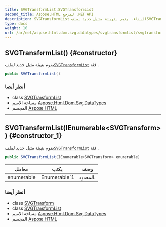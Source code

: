 ```yaml
---
title: SVGTransformList.SVGTransformList
second_title: Aspose.HTML لمرجع .NET API
description: SVGTransformList البناء. يقوم بتهيئة مثيل جديد لملفSVGTransformList فئة .
type: docs
weight: 10
url: /ar/net/aspose.html.dom.svg.datatypes/svgtransformlist/svgtransformlist/
---
```

## SVGTransformList() {#constructor}

يقوم بتهيئة مثيل جديد لملف[`SVGTransformList`](../) فئة .

```csharp
public SVGTransformList()
```

### أنظر أيضا

* class [SVGTransformList](../)
* مساحة الاسم [Aspose.Html.Dom.Svg.DataTypes](../../svgtransformlist/)
* المجسم [Aspose.HTML](../../../)

---

## SVGTransformList(IEnumerable&lt;SVGTransform&gt;) {#constructor_1}

يقوم بتهيئة مثيل جديد لملف[`SVGTransformList`](../) فئة .

```csharp
public SVGTransformList(IEnumerable<SVGTransform> enumerable)
```

| معامل | يكتب | وصف |
| --- | --- | --- |
| enumerable | IEnumerable`1 | المعدود. |

### أنظر أيضا

* class [SVGTransform](../../svgtransform/)
* class [SVGTransformList](../)
* مساحة الاسم [Aspose.Html.Dom.Svg.DataTypes](../../svgtransformlist/)
* المجسم [Aspose.HTML](../../../)


